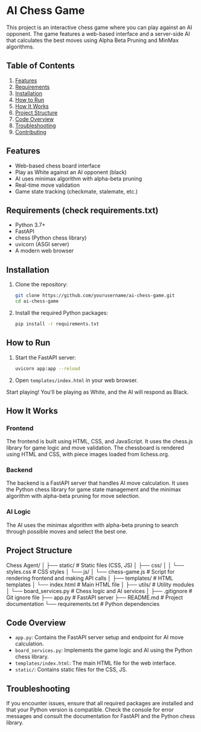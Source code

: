 # AI Chess Game

This project is an interactive chess game where you can play against an AI opponent. The game features a web-based interface and a server-side AI that calculates the best moves using Alpha Beta Pruning and MinMax algorithms.

## Table of Contents

1. [Features](#features)
2. [Requirements](#requirements)
3. [Installation](#installation)
4. [How to Run](#how-to-run)
5. [How It Works](#how-it-works)
6. [Project Structure](#project-structure)
7. [Code Overview](#code-overview)
8. [Troubleshooting](#troubleshooting)
9. [Contributing](#contributing)

## Features

- Web-based chess board interface
- Play as White against an AI opponent (black)
- AI uses minimax algorithm with alpha-beta pruning
- Real-time move validation
- Game state tracking (checkmate, stalemate, etc.)

## Requirements (check requirements.txt)

- Python 3.7+
- FastAPI
- chess (Python chess library)
- uvicorn (ASGI server)
- A modern web browser

## Installation

1. Clone the repository:
    ```bash
    git clone https://github.com/yourusername/ai-chess-game.git
    cd ai-chess-game
    ```

2. Install the required Python packages:
    ```bash
    pip install -r requirements.txt
    ```

## How to Run

1. Start the FastAPI server:
    ```bash
    uvicorn app:app --reload
    ```

2. Open `templates/index.html` in your web browser.

Start playing! You'll be playing as White, and the AI will respond as Black.

## How It Works

### Frontend

The frontend is built using HTML, CSS, and JavaScript. It uses the chess.js library for game logic and move validation. The chessboard is rendered using HTML and CSS, with piece images loaded from lichess.org.

### Backend

The backend is a FastAPI server that handles AI move calculation. It uses the Python chess library for game state management and the minimax algorithm with alpha-beta pruning for move selection.

### AI Logic

The AI uses the minimax algorithm with alpha-beta pruning to search through possible moves and select the best one. 

## Project Structure

Chess Agent/
│
├── static/                     # Static files (CSS, JS)
│   ├── css/
│   │   └── styles.css          # CSS styles
│   └── js/
│       └── chess-game.js       # Script for rendering frontend and making API calls
│
├── templates/                  # HTML templates
│   └── index.html              # Main HTML file
│
├── utils/                      # Utility modules
│   └── board_services.py       # Chess logic and AI services
│
├── .gitignore                  # Git ignore file
├── app.py                      # FastAPI server
├── README.md                   # Project documentation
└── requirements.txt            # Python dependencies






## Code Overview

- `app.py`: Contains the FastAPI server setup and endpoint for AI move calculation.
- `board_services.py`: Implements the game logic and AI using the Python chess library.
- `templates/index.html`: The main HTML file for the web interface.
- `static/`: Contains static files for the CSS, JS.

## Troubleshooting

If you encounter issues, ensure that all required packages are installed and that your Python version is compatible. Check the console for error messages and consult the documentation for FastAPI and the Python chess library.

